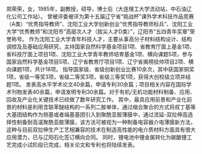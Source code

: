 郑荣荣，女，1985年，副教授，硕导，博士后（大连理工大学流动站，中石油辽化公司工作站）。
曾被评委被评为第十五届辽宁省“挑战杯”课外学术科技作品竞赛（A类）“优秀指导教师”、沈阳工业大学创新创业“优秀指导教师标兵”、沈阳工业大学“优秀教师”和沈阳市“高层次人才（拔尖人才D类）”，辽阳市“五四青年奖章”荣誉称号。
作为沈阳工业大学青年科技人才，主要从事高分子材料结构设计、结构调控及及基础应用研究，主持国家自然科学基金项目1项、省教育厅面上基金1项、省科技厅面上项目1项、沈阳工业大学青年教师培育基金1项、横向课题5项，参与国家自然科学基金项目5项、辽宁省教育厅项目1项、辽宁省揭榜挂帅项目2项、横向课题1项，共计18项。
指导国家级、省级创新创业比赛10余次，其中获国家铜奖1项，省级一等奖3项，省级二等奖3项，省级三等奖1项，获得大创校级立项并结题1项。
发表高水平学术论文40余篇，申请专利30余篇；项目相关内容在国际学术刊物发表40余篇，申请发明专利30余篇。对于有机/无机功能材料制备、应用、回收及产业化关键技术已经做了数年研究工作。
其中，最具应用前景和产业化前景的材料是利用含联苯醚结构的一系列二胺单体，通过缩合聚合的方式将叔丁基等大基团结构作为侧基或者端基基团引入到聚酰亚胺薄膜中，通过流延-双拉伸高选择性制备耐高温聚酰亚胺薄膜，该方法可被视为一种制备电容器介电薄膜新方法，这种与目前双拉伸生产工艺相兼容的技术在制造高性能的电介质材料方面具有很大应用潜力，已与辽阳石化签订横向合同。
同时，锂电池中锂金属转化为碳酸锂工艺完成小试阶段已完成，相关论文和专利也将陆续发表。
